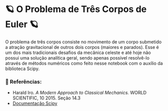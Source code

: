 # 🪐 O Problema de Três Corpos de Euler 🪐

O problema de três corpos consiste no movimento de um corpo submetido a atração gravitacional de outros dois corpos (maiores e parados). Esse é um dos mais tradicionais desafios da mecânica celeste e até hoje não
possui uma solução analítica geral, sendo apenas possível resolvê-lo através de métodos numéricos como feito nesse notebook com o auxílio da biblioteca Scipy.

### 📖 Referências:

- Harald Iro. *A Modern Approach to Classical Mechanics.* WORLD SCIENTIFIC, 10 2015. Seção 14.3
- <a href="https://docs.scipy.org/doc/scipy/"> Documentação Scipy</a>
